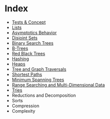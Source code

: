 # Index

* [Tests & Concept](./Tests%20And%20Concepts/Note.md)
* [Lists](./Lists/Note.md)
* [Asymptotics Behavior](./Asymptotics%20Behavior/Note.md)
* [Disjoint Sets](./Disjoint%20Sets/Note.md)
* [Binary Search Trees](./Binary%20Search%20Trees/Note.md)
* [B-Trees](./B-Trees/Note.md)
* [Red Black Trees](./Red%20Black%20Trees/Note.md)
* [Hashing](./Hashing/Note.md)
* [Heaps](./Heaps/Note.md)
* [Tree and Graph Traversals](./Tree%20and%20Graph%20Traversals/Note.md)
* [Shortest Paths](./Shortest%20Paths/Note.md)
* [Minimum Spanning Trees](./Minimum%20Spanning%20Trees/Note.md)
* [Range Searching and Multi-Dimensional Data](./Range%20Searching%20and%20Multi-Dimensional%20Data/Note.md)
* [Tries](./Tries/Note.md)
* Reductions and Decomposition
* Sorts
* Compression
* Complexity